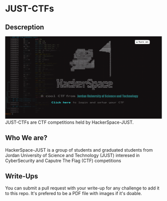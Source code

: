 # JUST-CTFs

## Descreption

<img src="/images/home_page.png">
JUST-CTFs are CTF competitions held by HackerSpace-JUST.

## Who We are?

HackerSpace-JUST is a group of students and graduated students from Jordan University of Science and Technology (JUST) interesed in CyberSecurity and Caputre The Flag (CTF) competitions

## Write-Ups

You can submit a pull request with your write-up for any challenge to add it to this repo.
It's prefered to be a PDF file with images if it's doable.
